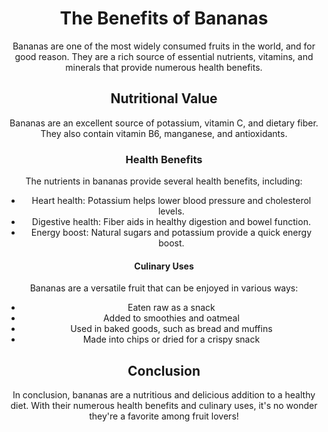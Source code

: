 <!DOCTYPE html>
<html>
  <head>
    <title> My First Assignment</title>
    <meta name="viewport" content="width=device-width, initial-scale=1">
 <meta charset="UTF-8">
    </head>
<body>
  <header>
    <h1>The Benefits of Bananas</h1>
    <p>Bananas are one of the most widely consumed fruits in the world, and for good reason. They are a rich source of essential nutrients, vitamins, and minerals that provide numerous health benefits.</p>
    <h2>Nutritional Value</h2>
<p>Bananas are an excellent source of potassium, vitamin C, and dietary fiber. They also contain vitamin B6, manganese, and antioxidants.</p>
    <h3>Health Benefits</h3>
    <p>The nutrients in bananas provide several health benefits, including:</p>
    <ul>
      <li>Heart health: Potassium helps lower blood pressure and cholesterol levels.</li>
      <li>Digestive health: Fiber aids in healthy digestion and bowel function.</li>
      <li>Energy boost: Natural sugars and potassium provide a quick energy boost.</li>
      </ul>
    <h4>Culinary Uses</h4>
    <p>Bananas are a versatile fruit that can be enjoyed in various ways:</p>
    <ul>
      <li>Eaten raw as a snack</li>
      <li>Added to smoothies and oatmeal</li>
      <li>Used in baked goods, such as bread and muffins</li>
      <li>Made into chips or dried for a crispy snack</li>
      </ul>
    <h2>Conclusion</h2>
    <p>In conclusion, bananas are a nutritious and delicious addition to a healthy diet. With their numerous health benefits and culinary uses, it's no wonder they're a favorite among fruit lovers!</p>
